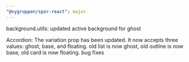 ```yaml
---
"@vygruppen/spor-react": major
---
```


background.utils: updated active background for ghost

Accordion: The variation prop has been updated. It now accepts three values: ghost, base, and floating.
old list is now ghost, 
old outline is now base,
old card is now floating. 
bug fixes
